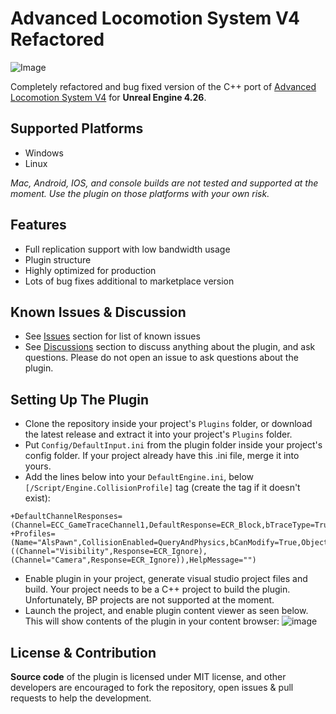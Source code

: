 # Advanced Locomotion System V4 Refactored
![Image](https://github.com/Sixze/ALSRefactored/raw/main/Screenshots/Readme_Content_2.gif)

Completely refactored and bug fixed version of the C++ port of [Advanced Locomotion System V4](https://www.unrealengine.com/marketplace/en-US/product/advanced-locomotion-system-v1) for **Unreal Engine 4.26**.

## Supported Platforms
- Windows
- Linux

*Mac, Android, IOS, and console builds are not tested and supported at the moment. Use the plugin on those platforms with your own risk.*

## Features
- Full replication support with low bandwidth usage
- Plugin structure
- Highly optimized for production
- Lots of bug fixes additional to marketplace version

## Known Issues & Discussion
- See [Issues](https://github.com/Sixze/ALSRefactored/issues) section for list of known issues
- See [Discussions](https://github.com/Sixze/ALSRefactored/discussions) section to discuss anything about the plugin, and ask questions. Please do not open an issue to ask questions about the plugin.

## Setting Up The Plugin
- Clone the repository inside your project's `Plugins` folder, or download the latest release and extract it into your project's `Plugins` folder.
- Put `Config/DefaultInput.ini` from the plugin folder inside your project's config folder. If your project already have this .ini file, merge it into yours.
- Add the lines below into your `DefaultEngine.ini`, below `[/Script/Engine.CollisionProfile]` tag (create the tag if it doesn't exist):
```
+DefaultChannelResponses=(Channel=ECC_GameTraceChannel1,DefaultResponse=ECR_Block,bTraceType=True,bStaticObject=False,Name="AlsClimbable")
+Profiles=(Name="AlsPawn",CollisionEnabled=QueryAndPhysics,bCanModify=True,ObjectTypeName="Pawn",CustomResponses=((Channel="Visibility",Response=ECR_Ignore),(Channel="Camera",Response=ECR_Ignore)),HelpMessage="")
```
- Enable plugin in your project, generate visual studio project files and build. Your project needs to be a C++ project to build the plugin. Unfortunately, BP projects are not supported at the moment.
- Launch the project, and enable plugin content viewer as seen below. This will show contents of the plugin in your content browser:
![image](https://github.com/Sixze/ALSRefactored/raw/main/Screenshots/Readme_Content_1.png)

## License & Contribution
**Source code** of the plugin is licensed under MIT license, and other developers are encouraged to fork the repository, open issues & pull requests to help the development.

